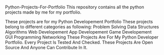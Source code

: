 Python-Projects-For-Portfolio
This repository contains all the python projects made by me for my portfolio.

These projects are for my Python Developement Portfolio
These projects belong to different categories as following:
Problem Solving
Data Structures
Algorithms
Web Developement
App Developement
Game Developement
GUI Programming
Networking
These Projects Are For My Python Developer Portfolio.
Every Project Is Tested And Checked.
These Projects Are Open Source And Anyone Can Contribute In It.
